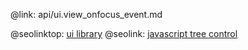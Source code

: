 @link: api/ui.view_onfocus_event.md

@seolinktop: [ui library](https://webix.com)
@seolink: [javascript tree control](https://webix.com/widget/tree/)